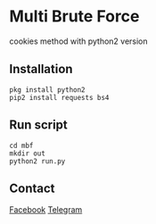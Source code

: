 # Multi Brute Force

cookies method with python2 version

## Installation
```
pkg install python2
pip2 install requests bs4
```

## Run script
```
cd mbf
mkdir out
python2 run.py
```

## Contact
[Facebook](https://www.facebook.com/dulahz)
[Telegram](https://t.me/unikers)
